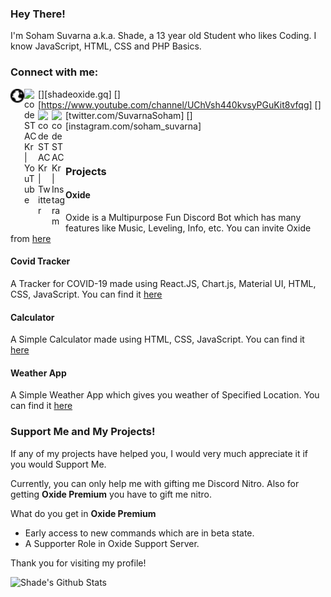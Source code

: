 ### Hey There!

I'm Soham Suvarna a.k.a. Shade, a 13 year old Student who likes Coding.
I know JavaScript, HTML, CSS and PHP Basics.

### Connect with me:

[<img align="left" alt="shadeoxide.gq" width="22px" src="https://raw.githubusercontent.com/iconic/open-iconic/master/svg/globe.svg" />][shadeoxide.gq]
[<img align="left" alt="codeSTACKr | YouTube" width="22px" src="https://cdn.jsdelivr.net/npm/simple-icons@v3/icons/youtube.svg" />][https://www.youtube.com/channel/UChVsh440kvsyPGuKit8vfqg]
[<img align="left" alt="codeSTACKr | Twitter" width="22px" src="https://cdn.jsdelivr.net/npm/simple-icons@v3/icons/twitter.svg" />][twitter.com/SuvarnaSoham]
[<img align="left" alt="codeSTACKr | Instagram" width="22px" src="https://cdn.jsdelivr.net/npm/simple-icons@v3/icons/instagram.svg" />][instagram.com/soham_suvarna]

<br />

### Projects
#### Oxide
Oxide is a Multipurpose Fun Discord Bot which has many features like Music, Leveling, Info, etc.
You can invite Oxide from [here](https://www.inviteoxide.gq)
#### Covid Tracker
A Tracker for COVID-19 made using React.JS, Chart.js, Material UI, HTML, CSS, JavaScript. You can find it [here](https://www.covidtracker.gq)
#### Calculator
A Simple Calculator made using HTML, CSS, JavaScript. You can find it [here](https://calculator.sohamarts.repl.co)
#### Weather App
A Simple Weather App which gives you weather of Specified Location. You can find it [here](https://weather.sohamarts.repl.co)

### Support Me and My Projects!
If any of my projects have helped you, I would very much appreciate it if you would Support Me. 

Currently, you can only help me with gifting me Discord Nitro.
Also for getting **Oxide Premium** you have to gift me nitro.

What do you get in **Oxide Premium**
* Early access to new commands which are in beta state.
* A Supporter Role in Oxide Support Server.

Thank you for visiting my profile!

<img align="left" alt="Shade's Github Stats" src="https://github-readme-stats.vercel.app/api?username=Soham-Suvarna&show_icons=true&hide_border=true" />
